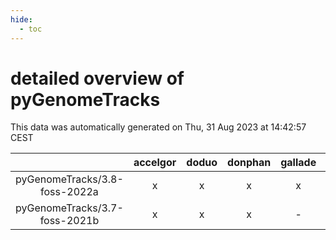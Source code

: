 ```yaml
---
hide:
  - toc
---
```


detailed overview of pyGenomeTracks
===================================


This data was automatically generated on Thu, 31 Aug 2023 at 14:42:57 CEST  

| |accelgor|doduo|donphan|gallade|joltik|skitty|swalot|victini|
| :---: | :---: | :---: | :---: | :---: | :---: | :---: | :---: | :---: |
|pyGenomeTracks/3.8-foss-2022a|x|x|x|x|x|x|x|x|
|pyGenomeTracks/3.7-foss-2021b|x|x|x|-|x|x|x|x|
